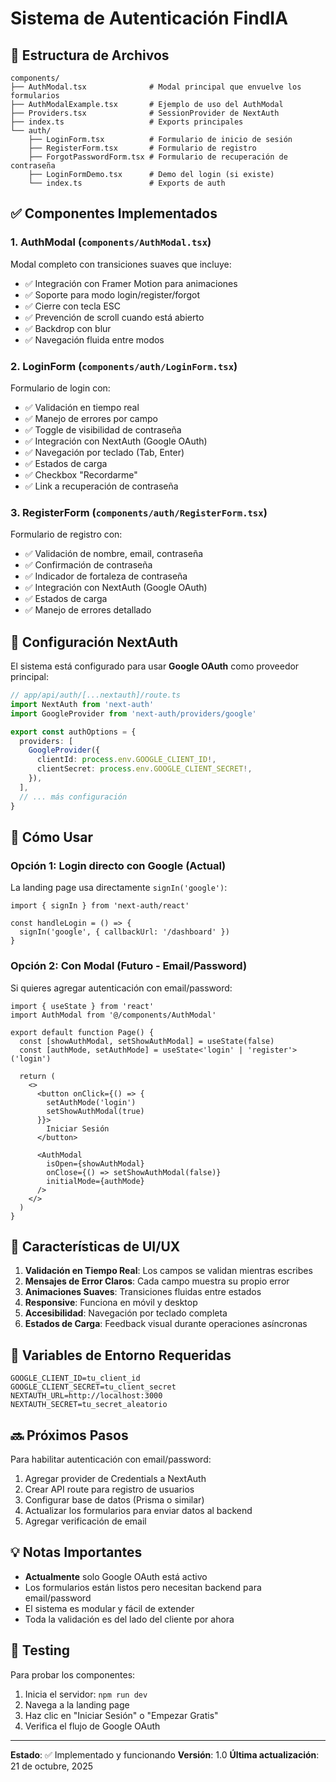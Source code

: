 # Sistema de Autenticación FindIA

## 📁 Estructura de Archivos

```
components/
├── AuthModal.tsx              # Modal principal que envuelve los formularios
├── AuthModalExample.tsx       # Ejemplo de uso del AuthModal
├── Providers.tsx              # SessionProvider de NextAuth
├── index.ts                   # Exports principales
└── auth/
    ├── LoginForm.tsx          # Formulario de inicio de sesión
    ├── RegisterForm.tsx       # Formulario de registro
    ├── ForgotPasswordForm.tsx # Formulario de recuperación de contraseña
    ├── LoginFormDemo.tsx      # Demo del login (si existe)
    └── index.ts               # Exports de auth
```

## ✅ Componentes Implementados

### 1. **AuthModal** (`components/AuthModal.tsx`)
Modal completo con transiciones suaves que incluye:
- ✅ Integración con Framer Motion para animaciones
- ✅ Soporte para modo login/register/forgot
- ✅ Cierre con tecla ESC
- ✅ Prevención de scroll cuando está abierto
- ✅ Backdrop con blur
- ✅ Navegación fluida entre modos

### 2. **LoginForm** (`components/auth/LoginForm.tsx`)
Formulario de login con:
- ✅ Validación en tiempo real
- ✅ Manejo de errores por campo
- ✅ Toggle de visibilidad de contraseña
- ✅ Integración con NextAuth (Google OAuth)
- ✅ Navegación por teclado (Tab, Enter)
- ✅ Estados de carga
- ✅ Checkbox "Recordarme"
- ✅ Link a recuperación de contraseña

### 3. **RegisterForm** (`components/auth/RegisterForm.tsx`)
Formulario de registro con:
- ✅ Validación de nombre, email, contraseña
- ✅ Confirmación de contraseña
- ✅ Indicador de fortaleza de contraseña
- ✅ Integración con NextAuth (Google OAuth)
- ✅ Estados de carga
- ✅ Manejo de errores detallado

## 🔧 Configuración NextAuth

El sistema está configurado para usar **Google OAuth** como proveedor principal:

```typescript
// app/api/auth/[...nextauth]/route.ts
import NextAuth from 'next-auth'
import GoogleProvider from 'next-auth/providers/google'

export const authOptions = {
  providers: [
    GoogleProvider({
      clientId: process.env.GOOGLE_CLIENT_ID!,
      clientSecret: process.env.GOOGLE_CLIENT_SECRET!,
    }),
  ],
  // ... más configuración
}
```

## 🚀 Cómo Usar

### Opción 1: Login directo con Google (Actual)
La landing page usa directamente `signIn('google')`:

```tsx
import { signIn } from 'next-auth/react'

const handleLogin = () => {
  signIn('google', { callbackUrl: '/dashboard' })
}
```

### Opción 2: Con Modal (Futuro - Email/Password)
Si quieres agregar autenticación con email/password:

```tsx
import { useState } from 'react'
import AuthModal from '@/components/AuthModal'

export default function Page() {
  const [showAuthModal, setShowAuthModal] = useState(false)
  const [authMode, setAuthMode] = useState<'login' | 'register'>('login')

  return (
    <>
      <button onClick={() => {
        setAuthMode('login')
        setShowAuthModal(true)
      }}>
        Iniciar Sesión
      </button>

      <AuthModal
        isOpen={showAuthModal}
        onClose={() => setShowAuthModal(false)}
        initialMode={authMode}
      />
    </>
  )
}
```

## 🎨 Características de UI/UX

1. **Validación en Tiempo Real**: Los campos se validan mientras escribes
2. **Mensajes de Error Claros**: Cada campo muestra su propio error
3. **Animaciones Suaves**: Transiciones fluidas entre estados
4. **Responsive**: Funciona en móvil y desktop
5. **Accesibilidad**: Navegación por teclado completa
6. **Estados de Carga**: Feedback visual durante operaciones asíncronas

## 📝 Variables de Entorno Requeridas

```env
GOOGLE_CLIENT_ID=tu_client_id
GOOGLE_CLIENT_SECRET=tu_client_secret
NEXTAUTH_URL=http://localhost:3000
NEXTAUTH_SECRET=tu_secret_aleatorio
```

## 🔜 Próximos Pasos

Para habilitar autenticación con email/password:

1. Agregar provider de Credentials a NextAuth
2. Crear API route para registro de usuarios
3. Configurar base de datos (Prisma o similar)
4. Actualizar los formularios para enviar datos al backend
5. Agregar verificación de email

## 💡 Notas Importantes

- **Actualmente** solo Google OAuth está activo
- Los formularios están listos pero necesitan backend para email/password
- El sistema es modular y fácil de extender
- Toda la validación es del lado del cliente por ahora

## 🐛 Testing

Para probar los componentes:
1. Inicia el servidor: `npm run dev`
2. Navega a la landing page
3. Haz clic en "Iniciar Sesión" o "Empezar Gratis"
4. Verifica el flujo de Google OAuth

---

**Estado**: ✅ Implementado y funcionando
**Versión**: 1.0
**Última actualización**: 21 de octubre, 2025
